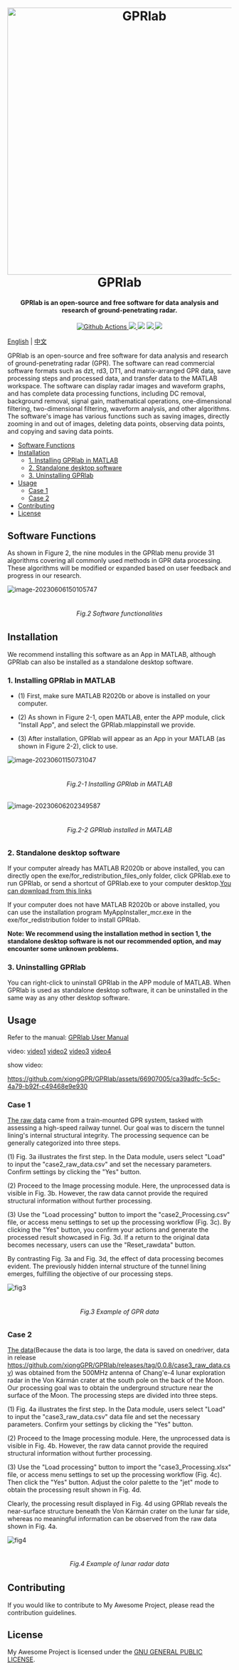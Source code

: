 <h1 align="center">
  <img src="https://raw.githubusercontent.com/erbiaoger/PicGo/main/20230404/202306061528806.jpg" alt="GPRlab" width="600">
      <br>GPRlab<br>
</h1>


<h4 align="center">GPRlab is an open-source and free software for data analysis and research of ground-penetrating radar.</h4>

<p align="center">
  <a href="https://github.com/xiongGPR/GPRlab/actions">
    <img src="https://img.shields.io/github/actions/workflow/status/xiongGPR/GPRlab/release.yml?branch=master&style=flat-square" alt="Github Actions">
  </a>
  <a href="https://goreportcard.com/report/github.com/xiongGPR/GPRlab">
    <img src="https://goreportcard.com/badge/github.com/xiongGPR/GPRlab?style=flat-square">
  </a>
  <img src="https://img.shields.io/github/go-mod/go-version/xiongGPR/GPRlab?style=flat-square">
  <a href="https://github.com/xiongGPR/GPRlab/releases">
    <img src="https://img.shields.io/github/release/xiongGPR/GPRlab/all.svg?style=flat-square">
  </a>
  <a href="https://github.com/xiongGPR/GPRlab/releases/tag/premium">
    <img src="https://img.shields.io/badge/release-Premium-00b4f0?style=flat-square">
  </a>
</p>

[English](https://github.com/xiongGPR/GPRlab/blob/main/README.md)  |  [中文](https://github.com/xiongGPR/GPRlab/blob/main/Readme_cn.md)

GPRlab is an open-source and free software for data analysis and research of ground-penetrating radar (GPR). The software can read commercial software formats such as dzt, rd3, DT1, and matrix-arranged GPR data, save processing steps and processed data, and transfer data to the MATLAB workspace. The software can display radar images and waveform graphs, and has complete data processing functions, including DC removal, background removal, signal gain, mathematical operations, one-dimensional filtering, two-dimensional filtering, waveform analysis, and other algorithms. The software's image has various functions such as saving images, directly zooming in and out of images, deleting data points, observing data points, and copying and saving data points.

- [Software Functions](#software-functions)
- [Installation](#installation)
  - [1. Installing GPRlab in MATLAB](#1-installing-gprlab-in-matlab)
  - [2. Standalone desktop software](#2-standalone-desktop-software)
  - [3. Uninstalling GPRlab](#3-uninstalling-gprlab)
- [Usage](#usage)
  - [Case 1](#case-1)
  - [Case 2](#case-2)
- [Contributing](#contributing)
- [License](#license)


## Software Functions

As shown in Figure 2, the nine modules in the GPRlab menu provide 31 algorithms covering all commonly used methods in GPR data processing. These algorithms will be modified or expanded based on user feedback and progress in our research.

![image-20230606150105747](https://raw.githubusercontent.com/erbiaoger/PicGo/main/20230404/202306062013495.jpg)

<h6 align="center">
<br>Fig.2 Software functionalities<br>
</h6>


## Installation

We recommend installing this software as an App in MATLAB, although GPRlab can also be installed as a standalone desktop software.

### 1. Installing GPRlab in MATLAB

- (1) First, make sure MATLAB R2020b or above is installed on your computer.

- (2) As shown in Figure 2-1, open MATLAB, enter the APP module, click "Install App", and select the GPRlab.mlappinstall we provide.

- (3) After installation, GPRlab will appear as an App in your MATLAB (as shown in Figure 2-2), click to use.

![image-20230601150731047](https://raw.githubusercontent.com/erbiaoger/PicGo/main/20230404/202306062011123.bmp)

<h6 align="center">
<br>Fig.2-1 Installing GPRlab in MATLAB<br>
</h6>

![image-20230606202349587](https://raw.githubusercontent.com/erbiaoger/PicGo/main/20230404/202306062023722.png)

<h6 align="center">
<br>Fig.2-2 GPRlab installed in MATLAB<br>
</h6>



### 2. Standalone desktop software

If your computer already has MATLAB R2020b or above installed, you can directly open the exe/for_redistribution_files_only folder, click GPRlab.exe to run GPRlab, or send a shortcut of GPRlab.exe to your computer desktop.[You can download from this links](https://1drv.ms/f/s!AtLlzQNYR7acgowVgbbjHqKU8Qv-dQ?e=qSYCWD)

If your computer does not have MATLAB R2020b or above installed, you can use the installation program MyAppInstaller_mcr.exe in the exe/for_redistribution folder to install GPRlab.

**Note: We recommend using the installation method in section 1, the standalone desktop software is not our recommended option, and may encounter some unknown problems.**

### 3. Uninstalling GPRlab

You can right-click to uninstall GPRlab in the APP module of MATLAB. When GPRlab is used as standalone desktop software, it can be uninstalled in the same way as any other desktop software.

## Usage

Refer to the manual: [GPRlab User Manual](https://github.com/xiongGPR/GPRlab/blob/main/docs/GPRlab%20User%20Manual%20-English.pdf)

video: [video1](https://www.bilibili.com/video/BV1HX4y1D7Ve/?vd_source=6b3fc235af5b93e6ec8ca4cb7717ab06) [video2](https://www.bilibili.com/video/BV17g4y1E7VJ/?vd_source=6b3fc235af5b93e6ec8ca4cb7717ab06) [video3](https://www.bilibili.com/video/BV1Ev4y1h7Xx/?spm_id_from=333.999.0.0&vd_source=6b3fc235af5b93e6ec8ca4cb7717ab06) [video4](https://www.bilibili.com/video/BV1r84y1K7Ag/?vd_source=6b3fc235af5b93e6ec8ca4cb7717ab06)

show video: 

https://github.com/xiongGPR/GPRlab/assets/66907005/ca39adfc-5c5c-4a79-b92f-c49468e9e930



### Case 1

[The raw data](https://github.com/xiongGPR/GPRlab/blob/main/examples/case2/) came from a train-mounted GPR system, tasked with assessing a high-speed railway tunnel. Our goal was to discern the tunnel lining's internal structural integrity. The processing sequence can be generally categorized into three steps.

(1) Fig. 3a illustrates the first step. In the Data module, users select "Load" to input the "case2_raw_data.csv" and set the necessary parameters. Confirm settings by clicking the "Yes" button.

(2) Proceed to the Image processing module. Here, the unprocessed data is visible in Fig. 3b. However, the raw data cannot provide the required structural information without further processing.

(3) Use the "Load processing" button to import the "case2_Processing.csv" file, or access menu settings to set up the processing workflow (Fig. 3c). By clicking the "Yes" button, you confirm your actions and generate the processed result showcased in Fig. 3d. If a return to the original data becomes necessary, users can use the "Reset_rawdata" button.

By contrasting Fig. 3a and Fig. 3d, the effect of data processing becomes evident. The previously hidden internal structure of the tunnel lining emerges, fulfilling the objective of our processing steps.


<!-- ![image-20230606145706692](https://raw.githubusercontent.com/erbiaoger/PicGo/main/20230404/202306062015981.svg) -->

![fig3](https://raw.githubusercontent.com/erbiaoger/PicGo/main/20230608202306162056862.jpg)

<h6 align="center">
<br>Fig.3 Example of GPR data<br>
</h6>

### Case 2

[The data](https://github.com/xiongGPR/GPRlab/blob/main/examples/case3/)(Because the data is too large, the data is saved on onedriver, data in release https://github.com/xiongGPR/GPRlab/releases/tag/0.0.8/case3_raw_data.csv) was obtained from the 500MHz antenna of Chang'e-4 lunar exploration radar in the Von Kármán crater at the south pole on the back of the Moon. Our processing goal was to obtain the underground structure near the surface of the Moon. The processing steps are divided into three steps.

(1) Fig. 4a illustrates the first step. In the Data module, users select "Load" to input the "case3_raw_data.csv" data file and set the necessary parameters. Confirm your settings by clicking the "Yes" button.

(2) Proceed to the Image processing module. Here, the unprocessed data is visible in Fig. 4b. However, the raw data cannot provide the required structural information without further processing.

(3) Use the "Load processing" button to import the "case3_Processing.xlsx" file, or access menu settings to set up the processing workflow (Fig. 4c). Then click the "Yes" button. Adjust the color palette to the "jet" mode to obtain the processing result shown in Fig. 4d.

Clearly, the processing result displayed in Fig. 4d using GPRlab reveals the near-surface structure beneath the Von Kármán crater on the lunar far side, whereas no meaningful information can be observed from the raw data shown in Fig. 4a.

<!-- ![image-20230606145931158](https://raw.githubusercontent.com/erbiaoger/PicGo/main/20230404/202306062017136.jpg) -->

![fig4](https://raw.githubusercontent.com/erbiaoger/PicGo/main/20230608202306162058893.jpg)

<h6 align="center">
<br>Fig.4 Example of lunar radar data<br>
</h6>

## Contributing

If you would like to contribute to My Awesome Project, please read the contribution guidelines.

## License

My Awesome Project is licensed under the [GNU GENERAL PUBLIC LICENSE](https://github.com/xiongGPR/GPRlab/blob/main/LICENSE).
